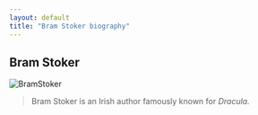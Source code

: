 ```yaml
---
layout: default
title: "Bram Stoker biography"
---
```


## Bram Stoker
![BramStoker]({{site.baseurl}}/assets/stoker.jpg)
>Bram Stoker is an Irish author famously known for *Dracula.*



